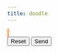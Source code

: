 ```yaml
---
title: doodle
---
```



<style>
    canvas {
        border: 2px solid #FEAA70;
    }
</style>
</head>

<canvas id="drawingCanvas" width="400" height="400"></canvas><br>
<button onclick="resetCanvas()">Reset</button>
<button onclick="sendData()">Send</button>

<script>
function postToURL(url, imageData) {
    // Convert image data to Blob
    let blob = new Blob([imageData], { type: 'image/jpeg' });

    // Create a FormData object
    let formData = new FormData();
    // Append the Blob to the FormData object
    formData.append('image', blob, 'image.jpg');

    // Send a POST request with the FormData
    fetch(url, {
        method: 'POST',
        body: formData
    })
    .then(response => {
        if (!response.ok) {
            throw new Error('Network response was not ok');
        }
        return response.json();
    })
    .then(data => {
        console.log('Data sent successfully:', data);
    })
    .catch(error => {
        console.error('Error sending data:', error);
    });
}



    let canvas = document.getElementById("drawingCanvas");
    let ctx = canvas.getContext("2d");
    let bgColor= "#222129"; // default draw color
    let drawColor = "#FEAA70"; // default background color
    let drawing = false;
    
    function draw(e) {
        if (!drawing) return;
        ctx.fillStyle = drawColor;
        ctx.fillRect(e.clientX - canvas.offsetLeft, e.clientY - canvas.offsetTop, 4, 4);
    }
    
    canvas.addEventListener("mousedown", () => {
        drawing = true;
    });
    
    canvas.addEventListener("mousemove", draw);
    
    window.addEventListener("mouseup", () => {
        drawing = false;
    });
    
    function resetCanvas() {
        ctx.fillStyle = bgColor;
        ctx.fillRect(0, 0, canvas.width, canvas.height);
    }
    
    function sendData() {
        // Post data to a specified URL
        let imageData = canvas.toDataURL(); // Convert canvas to image data
        let currentURL = window.location.href; // Get current URL
        let postData = {
            image: imageData,
            url: currentURL
        };
        // Assuming you have a function to post data to a URL
        // Replace 'postToURL' with your actual function to post data
        postToURL('http://localhost:8080/upload', postData);
    }
</script>
